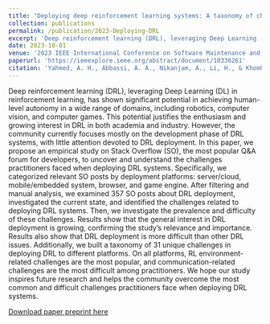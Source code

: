 ```yaml
---
title: "Deploying deep reinforcement learning systems: A taxonomy of challenges"
collection: publications
permalink: /publication/2023-Deploying-DRL
excerpt: 'Deep reinforcement learning (DRL), leveraging Deep Learning (DL) in reinforcement learning, has shown significant potential in achieving human-level autonomy in a wide range of domains, including robotics, computer vision, and computer games. This potential justifies the enthusiasm and growing interest in DRL in both academia and industry. However, the community currently focuses mostly on the development phase of DRL systems, with little attention devoted to DRL deployment. In this paper, we propose an empirical study on Stack Overflow (SO), the most popular Q&A forum for developers, to uncover and understand the challenges practitioners faced when deploying DRL systems. Specifically, we categorized relevant SO posts by deployment platforms: server/cloud, mobile/embedded system, browser, and game engine. After filtering and manual analysis, we examined 357 SO posts about DRL deployment, investigated the current state, and identified the challenges related to deploying DRL systems. Then, we investigate the prevalence and difficulty of these challenges...[(more)](/publication/2023-Deploying-DRL)'
date: 2023-10-01
venue: '2023 IEEE International Conference on Software Maintenance and Evolution (ICSME)'
paperurl: 'https://ieeexplore.ieee.org/abstract/document/10336261'
citation: 'Yahmed, A. H., Abbassi, A. A., Nikanjam, A., Li, H., & Khomh, F. (2023, October). Deploying deep reinforcement learning systems: A taxonomy of challenges. In 2023 IEEE International Conference on Software Maintenance and Evolution (ICSME) (pp. 26-38). IEEE.'
---
```

Deep reinforcement learning (DRL), leveraging Deep Learning (DL) in reinforcement learning, has shown significant potential in achieving human-level autonomy in a wide range of domains, including robotics, computer vision, and computer games. This potential justifies the enthusiasm and growing interest in DRL in both academia and industry. However, the community currently focuses mostly on the development phase of DRL systems, with little attention devoted to DRL deployment. In this paper, we propose an empirical study on Stack Overflow (SO), the most popular Q&A forum for developers, to uncover and understand the challenges practitioners faced when deploying DRL systems. Specifically, we categorized relevant SO posts by deployment platforms: server/cloud, mobile/embedded system, browser, and game engine. After filtering and manual analysis, we examined 357 SO posts about DRL deployment, investigated the current state, and identified the challenges related to deploying DRL systems. Then, we investigate the prevalence and difficulty of these challenges. Results show that the general interest in DRL deployment is growing, confirming the study’s relevance and importance. Results also show that DRL deployment is more difficult than other DRL issues. Additionally, we built a taxonomy of 31 unique challenges in deploying DRL to different platforms. On all platforms, RL environment-related challenges are the most popular, and communication-related challenges are the most difficult among practitioners. We hope our study inspires future research and helps the community overcome the most common and difficult challenges practitioners face when deploying DRL systems.

[Download paper preprint here](https://arxiv.org/pdf/2308.12438.pdf)